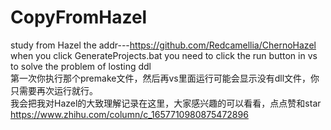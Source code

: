 # CopyFromHazel
study from Hazel the addr---https://github.com/Redcamellia/ChernoHazel  
when you click GenerateProjects.bat you need to click the run button in vs to solve the problem of losting ddl  
第一次你执行那个premake文件，然后再vs里面运行可能会显示没有dll文件，你只需要再次运行就行。  
我会把我对Hazel的大致理解记录在这里，大家感兴趣的可以看看，点点赞和star https://www.zhihu.com/column/c_1657710980875472896
